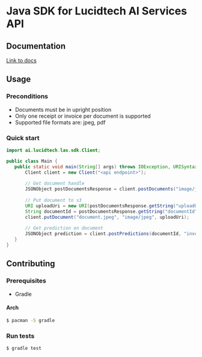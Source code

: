 # Java SDK for Lucidtech AI Services API

## Documentation

[Link to docs](https://docs.lucidtech.ai/java/v1/index.html)

## Usage

### Preconditions

- Documents must be in upright position
- Only one receipt or invoice per document is supported
- Supported file formats are: jpeg, pdf

### Quick start

```java
import ai.lucidtech.las.sdk.Client;

public class Main {
   public static void main(String[] args) throws IOException, URISyntaxException {
       Client client = new Client("<api endpoint>");
       
       // Get document handle
       JSONObject postDocumentsResponse = client.postDocuments("image/jpeg", "foobar");
       
       // Put document to s3
       URI uploadUri = new URI(postDocumentsResponse.getString("uploadUrl"));
       String documentId = postDocumentsResponse.getString("documentId");
       client.putDocument("document.jpeg", "image/jpeg", uploadUri);
       
       // Get prediction on document
       JSONObject prediction = client.postPredictions(documentId, "invoice");
   }
}
```

## Contributing

### Prerequisites

* Gradle

#### Arch

```bash
$ pacman -S gradle
```

### Run tests

```bash
$ gradle test
```
